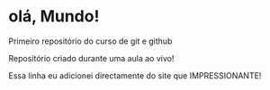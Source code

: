 # olá, Mundo!
 Primeiro repositório do curso de git e github


Repositório criado durante uma aula ao vivo!

Essa linha eu adicionei directamente do site que IMPRESSIONANTE!
